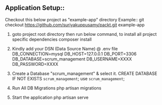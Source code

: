 ## Application Setup::

Checkout this below project as "example-app" directory 
Example:: git checkout https://github.com/suriyakuppusamy/packt.git example-app 



1. goto project root directory then run below command, to install all project specific dependencies 
composer install 

2. Kindly add your DSN (Data Source Name) @ .env file 
DB_CONNECTION=mysql
DB_HOST=127.0.0.1
DB_PORT=3306
DB_DATABASE=scrum_management
DB_USERNAME=XXXX
DB_PASSWORD=XXXX

3. Create a Database "scrum_management" & select it. 
CREATE DATABASE IF NOT EXISTS `scrum_management`;
use `scrum_management`;

4. Run All DB Migrations 
php artisan migrations

5. Start the application
php artisan serve

